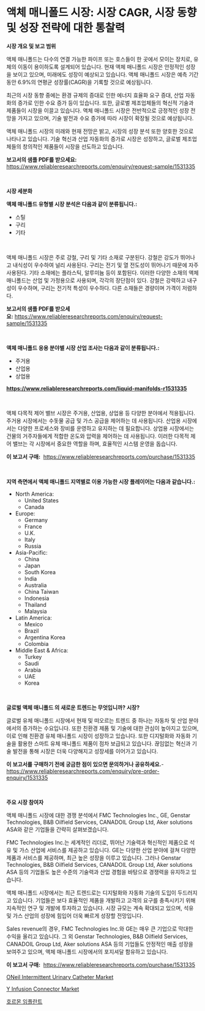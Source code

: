 <p><h1>액체 매니폴드 시장: 시장 CAGR, 시장 동향 및 성장 전략에 대한 통찰력</h1></p><p><strong>시장 개요 및 보고 범위</strong></p>
<p><p>액체 매니폴드는 다수의 연결 가능한 파이프 또는 호스들이 한 곳에서 모이는 장치로, 유체의 이동이 용이하도록 설계되어 있습니다. 현재 액체 매니폴드 시장은 안정적인 성장을 보이고 있으며, 미래에도 성장이 예상되고 있습니다. 액체 매니폴드 시장은 예측 기간 동안 6.9%의 연평균 성장률(CAGR)을 기록할 것으로 예상됩니다. </p><p>최근의 시장 동향 중에는 환경 규제의 증대로 인한 에너지 효율화 요구 증대, 산업 자동화의 증가로 인한 수요 증가 등이 있습니다. 또한, 글로벌 제조업체들의 혁신적 기술과 제품들이 시장을 이끌고 있습니다. 액체 매니폴드 시장은 전반적으로 긍정적인 성장 전망을 가지고 있으며, 기술 발전과 수요 증가에 따라 시장이 확장될 것으로 예상됩니다.</p><p>액체 매니폴드 시장의 미래와 현재 전망은 밝고, 시장의 성장 분석 또한 양호한 것으로 나타나고 있습니다. 기술 혁신과 산업 자동화의 증가로 시장은 성장하고, 글로벌 제조업체들의 창의적인 제품들이 시장을 선도하고 있습니다.</p></p>
<p><strong>보고서의 샘플 PDF를 받으세요:</strong> <a href="https://www.reliableresearchreports.com/enquiry/request-sample/1531335">https://www.reliableresearchreports.com/enquiry/request-sample/1531335</a></p>
<p>&nbsp;</p>
<p><strong>시장 세분화</strong></p>
<p><strong>액체 매니폴드 유형별 시장 분석은 다음과 같이 분류됩니다.:</strong></p>
<p><ul><li>스틸</li><li>구리</li><li>기타</li></ul></p>
<p>&nbsp;</p>
<p><p>액체 매니폴드 시장은 주로 강철, 구리 및 기타 소재로 구분된다. 강철은 강도가 뛰어나고 내식성이 우수하여 널리 사용된다. 구리는 전기 및 열 전도성이 뛰어나기 때문에 자주 사용된다. 기타 소재에는 플라스틱, 알루미늄 등이 포함된다. 이러한 다양한 소재의 액체 매니폴드는 산업 및 가정용으로 사용되며, 각각의 장단점이 있다. 강철은 강력하고 내구성이 우수하며, 구리는 전기적 특성이 우수하다. 다른 소재들은 경량이며 가격이 저렴하다.</p></p>
<p><strong>보고서의 샘플 PDF를 받으세요:</strong>&nbsp;<a href="https://www.reliableresearchreports.com/enquiry/request-sample/1531335">https://www.reliableresearchreports.com/enquiry/request-sample/1531335</a></p>
<p>&nbsp;</p>
<p><strong> 액체 매니폴드 응용 분야별 시장 산업 조사는 다음과 같이 분류됩니다.:</strong></p>
<p><ul><li>주거용</li><li>산업용</li><li>상업용</li></ul></p>
<p><strong><a href="https://www.reliableresearchreports.com/liquid-manifolds-r1531335">https://www.reliableresearchreports.com/liquid-manifolds-r1531335</a></strong></p>
<p>&nbsp;</p>
<p><p>액체 다목적 제어 밸브 시장은 주거용, 산업용, 상업용 등 다양한 분야에서 적용됩니다. 주거용 시장에서는 수돗물 공급 및 가스 공급을 제어하는 데 사용됩니다. 산업용 시장에서는 다양한 프로세스와 장비를 운영하고 유지하는 데 필요합니다. 상업용 시장에서는 건물의 거주자들에게 적합한 온도와 압력을 제어하는 데 사용됩니다. 이러한 다목적 제어 밸브는 각 시장에서 중요한 역할을 하며, 효율적인 시스템 운영을 돕습니다.</p></p>
<p><strong>이 보고서 구매:</strong>&nbsp; <a href="https://www.reliableresearchreports.com/purchase/1531335">https://www.reliableresearchreports.com/purchase/1531335</a></p>
<p>&nbsp;</p>
<p><strong>지역 측면에서 액체 매니폴드 지역별로 이용 가능한 시장 플레이어는 다음과 같습니다.:</strong></p>
<p><ul>
    <li>
        North America:
        <ul>
            <li>United States</li>
            <li>Canada</li>
        </ul>
    </li>
    <li>
        Europe:
        <ul>
            <li>Germany</li>
            <li>France</li>
            <li>U.K.</li>
            <li>Italy</li>
            <li>Russia</li>
        </ul>
    </li>
    <li>
        Asia-Pacific:
        <ul>
            <li>China</li>
            <li>Japan</li>
            <li>South Korea</li>
            <li>India</li>
            <li>Australia</li>
            <li>China Taiwan</li>
            <li>Indonesia</li>
            <li>Thailand</li>
            <li>Malaysia</li>
        </ul>
    </li>
    <li>
        Latin America:
        <ul>
            <li>Mexico</li>
            <li>Brazil</li>
            <li>Argentina Korea</li>
            <li>Colombia</li>
        </ul>
    </li>
    <li>
        Middle East & Africa:
        <ul>
            <li>Turkey</li>
            <li>Saudi</li>
            <li>Arabia</li>
            <li>UAE</li>
            <li>Korea</li>
        </ul>
    </li>
    </ul></p>
<p>&nbsp;</p>
<p><strong>글로벌 액체 매니폴드 의 새로운 트렌드는 무엇입니까? 시장?</strong></p>
<p><p>글로벌 유체 매니폴드 시장에서 현재 및 떠오르는 트렌드 중 하나는 자동차 및 산업 분야에서의 증가하는 수요입니다. 또한 친환경 제품 및 기술에 대한 관심이 높아지고 있으며, 이로 인해 친환경 유체 매니폴드 시장이 성장하고 있습니다. 또한 디지털화와 자동화 기술을 활용한 스마트 유체 매니폴드 제품이 점차 보급되고 있습니다. 끊임없는 혁신과 기술 발전을 통해 시장은 더욱 다양해지고 성장세를 이어가고 있습니다.</p></p>
<p><strong>이 보고서를 구매하기 전에 궁금한 점이 있으면 문의하거나 공유하세요.</strong>- <a href="https://www.reliableresearchreports.com/enquiry/pre-order-enquiry/1531335">https://www.reliableresearchreports.com/enquiry/pre-order-enquiry/1531335</a></p>
<p>&nbsp;</p>
<p><strong>주요 시장 참여자</strong></p>
<p><p>액체 매니폴드 시장에 대한 경쟁 분석에서 FMC Technologies Inc., GE, Genstar Technologies, B&B Oilfield Services, CANADOIL Group Ltd, Aker solutions ASA와 같은 기업들을 간략히 살펴보겠습니다. </p><p>FMC Technologies Inc.는 세계적인 리더로, 뛰어난 기술력과 혁신적인 제품으로 석유 및 가스 산업에 서비스를 제공하고 있습니다. GE는 다양한 산업 분야에 걸쳐 다양한 제품과 서비스를 제공하며, 최근 높은 성장을 이루고 있습니다. 그러나 Genstar Technologies, B&B Oilfield Services, CANADOIL Group Ltd, Aker solutions ASA 등의 기업들도 높은 수준의 기술력과 산업 경험을 바탕으로 경쟁력을 유지하고 있습니다.</p><p>액체 매니폴드 시장에서는 최근 트렌드로는 디지털화와 자동화 기술의 도입이 두드러지고 있습니다. 기업들은 보다 효율적인 제품을 개발하고 고객의 요구를 충족시키기 위해 지속적인 연구 및 개발에 투자하고 있습니다. 시장 규모는 계속 확대되고 있으며, 석유 및 가스 산업의 성장에 힘입어 더욱 빠르게 성장할 전망입니다.</p><p>Sales revenue의 경우, FMC Technologies Inc.와 GE는 매우 큰 기업으로 막대한 수익을 올리고 있습니다. 그 외 Genstar Technologies, B&B Oilfield Services, CANADOIL Group Ltd, Aker solutions ASA 등의 기업들도 안정적인 매출 성장을 보여주고 있으며, 액체 매니폴드 시장에서의 포지셔달 함유하고 있습니다.</p></p>
<p><strong>이 보고서 구매:</strong>&nbsp;&nbsp;<a href="https://www.reliableresearchreports.com/purchase/1531335">https://www.reliableresearchreports.com/purchase/1531335</a></p>
<p><p><a href="https://github.com/nancykennedykellievqfqt2/Market-Research-Report-List-2/blob/main/oneil-intermittent-urinary-catheter-market.md">ONeil Intermittent Urinary Catheter Market</a></p><p><a href="https://github.com/seekum/Market-Research-Report-List-2/blob/main/y-infusion-connector-market.md">Y Infusion Connector Market</a></p><p><a href="https://medium.com/@obiemante1922/%ED%98%B8%EB%A5%B4%EB%AA%AC-%EC%9D%B4%EC%8B%9D%EC%B2%B4-%EC%8B%9C%EC%9E%A5-%EC%8B%9C%EC%9E%A5-%EC%A0%90%EC%9C%A0%EC%9C%A8-%EC%8B%9C%EC%9E%A5-%EB%8F%99%ED%96%A5-%EB%B0%8F-%EB%AF%B8%EB%9E%98-%EC%84%B1%EC%9E%A5%EC%9D%84-%ED%83%90%EC%83%89%ED%95%98%EA%B8%B0-4f5b4f19e4bd">호르몬 임플란트</a></p></p>
